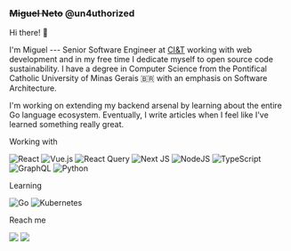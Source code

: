 

<h3><s>Miguel Neto</s>  @un4uthorized</h3>

<p>Hi there! 👋</p>

<p>
I'm Miguel --- Senior Software Engineer at <a href="https://ciandt.com/" target="__blank">CI&T</a> working with web development and in my free time I dedicate myself to open source code sustainability. I have a degree in Computer Science from the Pontifical Catholic University of Minas Gerais 🇧🇷 with an emphasis on Software Architecture.</p>

<p>
I'm working on extending my backend arsenal by learning about the entire Go language ecosystem. Eventually, I write articles when I feel like I've learned something really great.
</p>

<p>Working with</p>

![React](https://img.shields.io/badge/react-%2320232a.svg?style=for-the-badge&logo=react&logoColor=%2361DAFB)
![Vue.js](https://img.shields.io/badge/vuejs-%2335495e.svg?style=for-the-badge&logo=vuedotjs&logoColor=%234FC08D)
![React Query](https://img.shields.io/badge/-React%20Query-FF4154?style=for-the-badge&logo=react%20query&logoColor=white)
![Next JS](https://img.shields.io/badge/Next-black?style=for-the-badge&logo=next.js&logoColor=white)
![NodeJS](https://img.shields.io/badge/node.js-6DA55F?style=for-the-badge&logo=node.js&logoColor=white)
![TypeScript](https://img.shields.io/badge/typescript-%23007ACC.svg?style=for-the-badge&logo=typescript&logoColor=white)
![GraphQL](https://img.shields.io/badge/-GraphQL-E10098?style=for-the-badge&logo=graphql&logoColor=white)
![Python](https://img.shields.io/badge/python-3670A0?style=for-the-badge&logo=python&logoColor=ffdd54)

<p>Learning</p>

![Go](https://img.shields.io/badge/go-%2300ADD8.svg?style=for-the-badge&logo=go&logoColor=white)
![Kubernetes](https://img.shields.io/badge/kubernetes-%23326ce5.svg?style=for-the-badge&logo=kubernetes&logoColor=white)

<p>Reach me</p>

<p align='center
'>

<a href="https://twitter.com/un4uthorized" target="__blank"> <img src="https://img.shields.io/badge/Twitter-%231DA1F2.svg?style=for-the-badge&logo=Twitter&logoColor=white"/><a/>
<a href="https://www.linkedin.com/in/devneto/" target="__blank"> <img src="https://img.shields.io/badge/linkedin-%230077B5.svg?style=for-the-badge&logo=linkedin&logoColor=white"/><a/>

</p>


